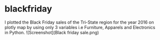 # blackfriday
I plotted the Black Friday sales of the Tri-State region for the year 2016 on plotly map by using only 3 variables i.e Furniture, Apparels and Electronics in Python.
![Screenshot](Black friday sale.png)
